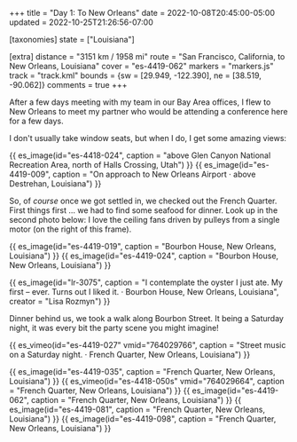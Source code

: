 +++
title = "Day 1: To New Orleans"
date = 2022-10-08T20:45:00-05:00
updated = 2022-10-25T21:26:56-07:00

[taxonomies]
state = ["Louisiana"]

[extra]
distance = "3151 km / 1958 mi"
route = "San Francisco, California, to New Orleans, Louisiana"
cover = "es-4419-062"
markers = "markers.js"
track = "track.kml"
bounds = {sw = [29.949, -122.390], ne = [38.519, -90.062]}
comments = true
+++

After a few days meeting with my team in our Bay Area offices, I flew to New Orleans to meet my partner who would be attending a conference here for a few days.

<!-- more -->

I don't usually take window seats, but when I do, I get some amazing views:

{{ es_image(id="es-4418-024", caption = "above Glen Canyon National Recreation Area, north of Halls Crossing, Utah") }}
{{ es_image(id="es-4419-009", caption = "On approach to New Orleans Airport · above Destrehan, Louisiana") }}

So, of _course_ once we got settled in, we checked out the French Quarter. First things first ... we had to find some seafood for dinner. Look up in the second photo below: I love the ceiling fans driven by pulleys from a single motor (on the right of this frame).

{{ es_image(id="es-4419-019", caption = "Bourbon House, New Orleans, Louisiana") }}
{{ es_image(id="es-4419-024", caption = "Bourbon House, New Orleans, Louisiana") }}

{{ es_image(id="lr-3075", caption = "I contemplate the oyster I just ate. My first – ever. Turns out I liked it. · Bourbon House, New Orleans, Louisiana", creator = "Lisa Rozmyn") }}

Dinner behind us, we took a walk along Bourbon Street. It being a Saturday night, it was every bit the party scene you might imagine!

{{ es_vimeo(id="es-4419-027" vmid="764029766", caption = "Street music on a Saturday night. · French Quarter, New Orleans, Louisiana") }}

{{ es_image(id="es-4419-035", caption = "French Quarter, New Orleans, Louisiana") }}
{{ es_vimeo(id="es-4418-050s" vmid="764029664", caption = "French Quarter, New Orleans, Louisiana") }}
{{ es_image(id="es-4419-062", caption = "French Quarter, New Orleans, Louisiana") }}
{{ es_image(id="es-4419-081", caption = "French Quarter, New Orleans, Louisiana") }}
{{ es_image(id="es-4419-098", caption = "French Quarter, New Orleans, Louisiana") }}
